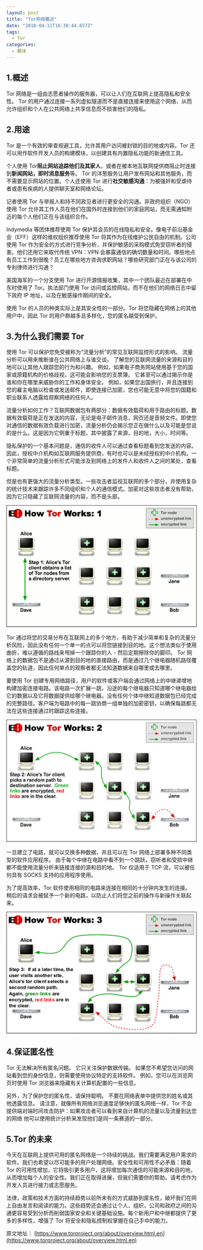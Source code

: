 ```yaml
---
layout: post
title: "Tor网络概述"
date: "2018-04-11T16:30:44.657Z"
tags:
  - Tor
categories:
  - 翻译
---
```


## 1.概述

Tor 网络是一组由志愿者操作的服务器，可以让人们在互联网上提高隐私和安全性。 Tor 的用户通过连接一系列虚拟隧道而不是直接连接来使用这个网络，从而允许组织和个人在公共网络上共享信息而不损害他们的隐私。

<!--more-->

## 2.用途

Tor 是一个有效的审查规避工具，允许其用户访问被封锁的目的地或内容。Tor 还可以用作软件开发人员的构建模块，以创建具有内置隐私功能的新通信工具。

个人使用 Tor**阻止网站追踪他们及其家人**，或者在被本地互联网提供商阻止时连接到**新闻网站，即时消息服务**等。 Tor 的洋葱服务让用户发布网站和其他服务，而不需要显示网站的位置。个人还使用 Tor 进行**社交敏感沟通**：为被强奸和受虐待者或患有疾病的人提供聊天室和网络论坛。

记者使用 Tor 与举报人和持不同政见者进行更安全的沟通。非政府组织（NGO）使用 Tor 允许其工作人员在他们在国外时连接到他们的家庭网站，而无需通知附近的每个人他们正在与该组织合作。

Indymedia 等团体推荐使用 Tor 保护其会员的在线隐私和安全。像电子前沿基金会（EFF）这样的维权组织推荐使用 Tor 将其作为在线维护公民自由的机制。公司使用 Tor 作为安全的方式进行竞争分析，并保护敏感的采购模式免受窃听者的侵害。他们还用它来取代传统 VPN：VPN 会暴露通信的确切数量和时间。哪些地点有员工工作到很晚？员工在哪些地方咨询求职网站？哪些研究部门正在与该公司的专利律师进行沟通？

美国海军的一个分支使用 Tor 进行开源情报收集，其中一个团队最近在部署在中东时使用了 Tor。执法部门使用 Tor 访问或监控网站，而不在他们的网络日志中留下政府 IP 地址，以及在敏感操作期间的安全。

使用 Tor 的人员的种类实际上是其安全性的一部分。Tor 将您隐藏在网络上的其他用户中，因此 Tor 的用户群越多且多样化，您的匿名越受到保护。

## 3.为什么我们需要 Tor

使用 Tor 可以保护您免受被称为“流量分析”的常见互联网监控形式的影响。 流量分析可以用来推断谁在公共网络上与谁交谈。 了解您的互联网流量的来源和目的地可以让其他人跟踪您的行为和兴趣。 例如，如果电子商务网站使用基于您的国家或原籍机构的价格歧视，这可能会影响您的支票簿。 它甚至可以通过揭示你是谁和你在哪里来威胁你的工作和身体安全。 例如，如果您出国旅行，并且连接到您的雇主电脑以检查或发送邮件，即使连接已加密，您也可能无意中将您的国籍和职业联系人透露给观察网络的任何人。

流量分析如何工作？互联网数据包有两部分：数据有效载荷和用于路由的标题。数据有效载荷是正在发送的内容，无论是电子邮件消息，网页还是音频文件。即使您对通信的数据有效负载进行加密，流量分析仍会揭示您正在做什么以及可能是您说的是什么。这是因为它侧重于标题，其中披露了来源，目的地，大小，时间等。

隐私保护的一个基本问题是，通信的收件人可以通过查看标题看到您发送的内容。因此，授权中介机构如互联网服务提供商，有时也可以是未经授权的中介机构。一个非常简单的流量分析形式可能涉及到网络上的发件人和收件人之间的某处，查看标题。

但是也有更强大的流量分析类型。一些攻击者监视互联网的多个部分，并使用复杂的统计技术来跟踪许多不同组织和个人的通信模式。加密对这些攻击者没有帮助，因为它只隐藏了互联网流量的内容，而不是头部。

![1](./Tor-网络概述/20180411164413347.png)

Tor 通过将您的交易分布在互联网上的多个地方，有助于减少简单和复杂的流量分析风险，因此没有任何一个单一的点可以将您链接到目的地。这个想法类似于使用曲折，难以遵循的路线来甩掉一个跟踪你的人 - 然后定期擦除你的脚印。 Tor 网络上的数据包不是通过从源到目的地的直接路由，而是通过几个继电器随机路径覆盖您的轨道，因此任何单点的观察者都无法知道数据来自哪里或去哪里。

要使用 Tor 创建专用网络路径，用户的软件或客户端会通过网络上的中继递增地构建加密连接电路。该电路一次扩展一跳，沿途的每个继电器只知道哪个继电器给它的数据以及它将数据提供给哪个继电器。没有任何个体中继知道数据包已经完成的完整路径。客户端为电路中的每一跳协商一组单独的加密密钥，以确保每跳都无法在这些连接通过时跟踪这些连接。

![2](./Tor-网络概述/20180411164450242.png)

一旦建立了电路，就可以交换多种数据，并且可以在 Tor 网络上部署多种不同类型的软件应用程序。 由于每个中继在电路中看不到一个跳跃，窃听者和受损中继都不能使用流量分析来链接连接的源和目的地。 Tor 仅适用于 TCP 流，可以被任何具有 SOCKS 支持的应用程序使用。

为了提高效率，Tor 软件使用相同的电路来连接在相同的十分钟内发生的连接。 稍后的请求会被赋予一个新的电路，以防止人们将您之前的操作与新操作关联起来。

![3](./Tor-网络概述/20180411164538267.png)

## 4.保证匿名性

Tor 无法解决所有匿名问题。 它只关注保护数据传输。 如果您不希望您访问的网站看到您的身份信息，则需要使用协议特定的支持软件。 例如，您可以在浏览网页时使用 Tor 浏览器来隐藏有关计算机配置的一些信息。

另外，为了保护您的匿名性，请保持聪明。 不要在网络表单中提供您的姓名或其他透露信息。 请注意，就像所有网络浏览速度足够快的匿名网络一样，Tor 不会提供端对端时间攻击防护：如果攻击者可以看到来自计算机的流量以及流量到达您的网络 他可以使用统计分析来发现他们是同一条赛道的一部分。

## 5.Tor 的未来

今天在互联网上提供可用的匿名网络是一个持续的挑战。我们需要满足用户需求的软件。我们也希望以尽可能多的用户处理网络。安全性和可用性不必矛盾：随着 Tor 的可用性增加，它将吸引更多用户，这将增加每次通信的可能来源和目的地，从而增加每个人的安全性。我们正在取得进展，但我们需要你的帮助。请考虑作为开发人员进行接力或志愿服务。

法律，政策和技术方面的持续趋势以前所未有的方式威胁到匿名性，破坏我们在网上自由发言和阅读的能力。这些趋势还会通过让个人，组织，公司和政府之间的沟通更容易受到分析而削弱国家安全和关键基础设施。每个新用户和中继都提供了更多的多样性，增强了 Tor 将安全和隐私控制权掌握在自己手中的能力。

原文地址： [https://www.torproject.org/about/overview.html.en](https://www.torproject.org/about/overview.html.en)

